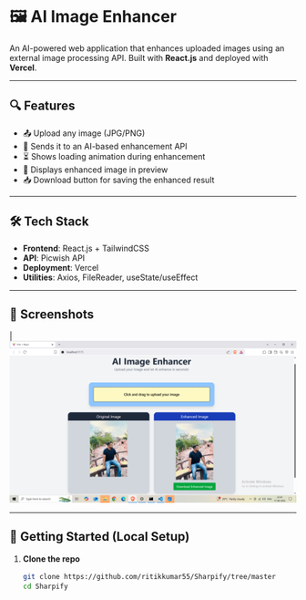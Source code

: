 # 🖼️ AI Image Enhancer

An AI-powered web application that enhances uploaded images using an external image processing API. Built with **React.js** and deployed with **Vercel**.

---

## 🔍 Features

- 📤 Upload any image (JPG/PNG)
- 🚀 Sends it to an AI-based enhancement API
- ⏳ Shows loading animation during enhancement
- 🌟 Displays enhanced image in preview
- 📥 Download button for saving the enhanced result

---

## 🛠️ Tech Stack

- **Frontend**: React.js + TailwindCSS
- **API**: Picwish API
- **Deployment**: Vercel
- **Utilities**: Axios, FileReader, useState/useEffect

---

## 📸 Screenshots

| ![upload](https://github.com/ritikkumar55/Sharpify/blob/master/Screenshot%20(156).png) 

---

## 🚀 Getting Started (Local Setup)

1. **Clone the repo**
   ```bash
   git clone https://github.com/ritikkumar55/Sharpify/tree/master
   cd Sharpify
